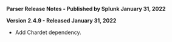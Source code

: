 **Parser Release Notes - Published by Splunk January 31, 2022**


**Version 2.4.9 - Released January 31, 2022**

* Add Chardet dependency.
